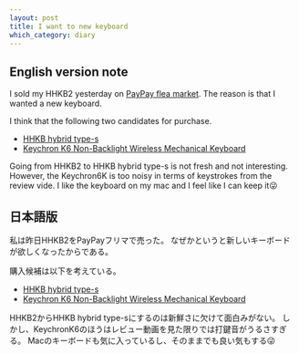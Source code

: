```yaml
---
layout: post
title: I want to new keyboard
which_category: diary
---
```


## English version note
I sold my HHKB2 yesterday on [PayPay flea market](https://paypayfleamarket.yahoo.co.jp/).
The reason is that I wanted a new keyboard.

I think that the following two candidates for purchase.
- [HHKB hybrid type-s](https://www.pfu.fujitsu.com/direct/hhkb/detail_pd-kb800ws.html)
- [Keychron K6 Non-Backlight Wireless Mechanical Keyboard](https://www.keychron.com/products/keychron-k6-non-backlight-wireless-mechanical-keyboard)

Going from HHKB2 to HHKB hybrid type-s is not fresh and not interesting.
However, the Keychron6K is too noisy in terms of keystrokes from the review vide.
I like the keyboard on my mac and I feel like I can keep it😜


## 日本語版
私は昨日HHKB2をPayPayフリマで売った。 なぜかというと新しいキーボードが欲しくなったからである。

購入候補は以下を考えている。
- [HHKB hybrid type-s](https://www.pfu.fujitsu.com/direct/hhkb/detail_pd-kb800ws.html)
- [Keychron K6 Non-Backlight Wireless Mechanical Keyboard](https://www.keychron.com/products/keychron-k6-non-backlight-wireless-mechanical-keyboard)

HHKB2からHHKB hybrid type-sにするのは新鮮さに欠けて面白みがない。 しかし、KeychronK6のほうはレビュー動画を見た限りでは打鍵音がうるさすぎる。
Macのキーボードも気に入っているし、そのままでも良い気もする😜
